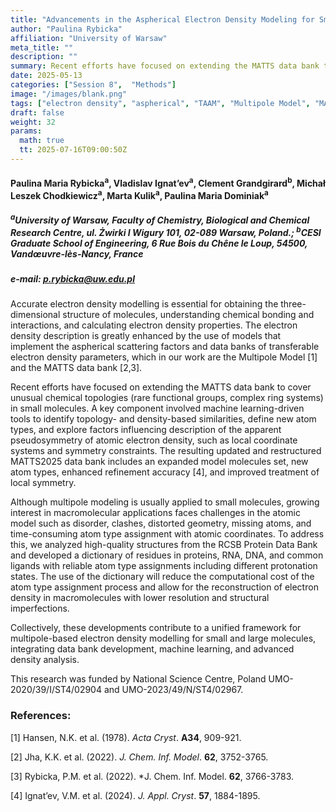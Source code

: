 ```yaml
---
title: "Advancements in the Aspherical Electron Density Modeling for Small Molecules and Macromolecules with the MATTS Data Bank"
author: "Paulina Rybicka"
affiliation: "University of Warsaw"
meta_title: ""
description: ""
summary: Recent efforts have focused on extending the MATTS data bank to cover unusual chemical topologies in small molecules. A key component involved machine learning-driven tools...
date: 2025-05-13  
categories: ["Session 8",  "Methods"]
image: "/images/blank.png"
tags: ["electron density", "aspherical", "TAAM", "Multipole Model", "MATTS databank", "machine learning", "macromolecules", "protein dictionary"]
draft: false
weight: 32
params:
  math: true
  tt: 2025-07-16T09:00:50Z
---
```


#### Paulina Maria Rybicka<sup>a</sup>, Vladislav Ignat’ev<sup>a</sup>, Clement Grandgirard<sup>b</sup>, Michał Leszek Chodkiewicz<sup>a</sup>, Marta Kulik<sup>a</sup>, Paulina Maria Dominiak<sup>a</a>

##### <sup>a</sup>University of Warsaw, Faculty of Chemistry, Biological and Chemical Research Centre, ul. Żwirki I Wigury 101, 02-089 Warsaw, Poland.; <sup>b</sup>CESI Graduate School of Engineering, 6 Rue Bois du Chêne le Loup, 54500, Vandœuvre-lès-Nancy, France

##### e-mail: p.rybicka@uw.edu.pl
Accurate electron density modelling is essential for obtaining the three-dimensional structure of molecules, understanding chemical bonding and interactions, and calculating electron density properties. The electron density description is greatly enhanced by the use of models that implement the aspherical scattering factors and data banks of transferable electron density parameters, which in our work are the Multipole Model [1] and the MATTS data bank [2,3].

Recent efforts have focused on extending the MATTS data bank to cover unusual chemical topologies (rare functional groups, complex ring systems) in small molecules. A key component involved machine learning-driven tools to identify topology- and density-based similarities, define new atom types, and explore factors influencing description of the apparent pseudosymmetry of atomic electron density, such as local coordinate systems and symmetry constraints. The resulting updated and restructured MATTS2025 data bank includes an expanded model molecules set, new atom types, enhanced refinement accuracy [4], and improved treatment of local symmetry.

Although multipole modeling is usually applied to small molecules, growing interest in macromolecular applications faces challenges in the atomic model such as disorder, clashes, distorted geometry, missing atoms, and time-consuming atom type assignment with atomic coordinates. To address this, we analyzed high-quality structures from the RCSB Protein Data Bank and developed a dictionary of residues in proteins, RNA, DNA, and common ligands with reliable atom type assignments including different protonation states. The use of the dictionary will reduce the computational cost of the atom type assignment process and allow for the reconstruction of electron density in macromolecules with lower resolution and structural imperfections.

Collectively, these developments contribute to a unified framework for multipole-based electron density modelling for small and large molecules, integrating data bank development, machine learning, and advanced density analysis.

This research was funded by National Science Centre, Poland UMO-2020/39/I/ST4/02904 and UMO-2023/49/N/ST4/02967.

### References:

[1] Hansen, N.K. et al. (1978). *Acta Cryst*. **A34**, 909-921.

[2] Jha, K.K. et al. (2022). *J. Chem. Inf. Model*. **62**, 3752-3765.

[3] Rybicka, P.M. et al. (2022). *J. Chem. Inf. Model. **62**, 3766-3783.

[4] Ignat’ev, V.M. et al. (2024). *J. Appl. Cryst*. **57**, 1884-1895.